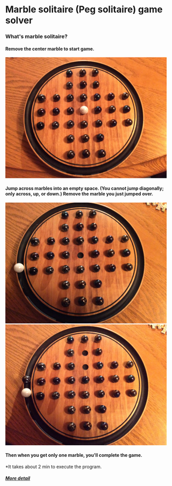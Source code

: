 # Marble solitaire (Peg solitaire) game solver

### What's marble solitaire?
#### Remove the center marble to start game.
![alt tag](https://github.com/ikuto0608/marble_game_solver/blob/master/images/sample1.jpg)
#### Jump across marbles into an empty space. (You cannot jump diagonally; only across, up, or down.) Remove the marble you just jumped over.
![alt tag](https://github.com/ikuto0608/marble_game_solver/blob/master/images/sample2.jpg)
![alt tag](https://github.com/ikuto0608/marble_game_solver/blob/master/images/sample3.jpg)
#### Then when you get only one marble, you'll complete the game.

*It takes about 2 min to execute the program.


##### [More detail](https://ikuto0608.github.io/ruby/marble/solver/2017/01/06/marble-solitaire-solver/)
